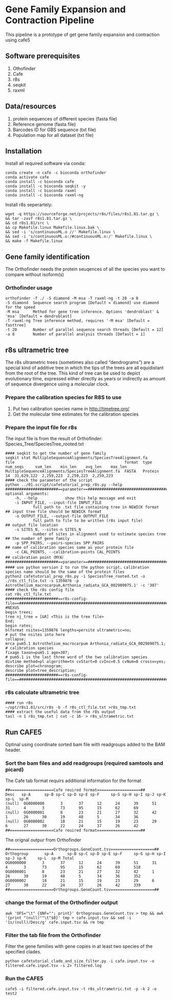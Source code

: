 # Gene Family Expansion and Contraction Pipeline

This pipeline is a prototype of get gene family expansion and contraction using cafe5

## Software prerequisites

1) Othofinder
2) Cafe
3) r8s
4) seqkit
5) raxml

## Data/resources

1) protein sequences of different species (fasta file)
2) Reference genome (fasta file)
3) Barcodes ID for GBS sequence (txt file)
4) Population map for all dataset (txt file)

## Installation

Install all required software via conda:

    conda create -n cafe -c bioconda orthofinder
	conda activate cafe
    conda install -c bioconda cafe
    conda install -c bioconda seqkit -y
	conda install -c bioconda raxml
	conda install -c bioconda raxml-ng

Install r8s seperartely:

	wget -q https://sourceforge.net/projects/r8s/files/r8s1.81.tar.gz \
	&& tar -zxvf r8s1.81.tar.gz \
	&& cd r8s1.81/src \
	&& cp Makefile.linux Makefile.linux.bak \
	&& sed -i 's/continuousML.o //' Makefile.linux \
	&& sed -i 's/continuousML.o:/#continuousML.o:/' Makefile.linux \
	&& make -f Makefile.linux

## Gene family identification

The Orthofinder needs the protein seuqences of all the species you want to compare without isoform(s)

### Orthofinder usage
   
    orthofinder -f ./ -S diamond -M msa -T raxml-ng -t 20 -a 8
	-S diamond	Sequence search program [Default = diamond] use diamond for the speed
	-M msa		Method for gene tree inference. Options 'dendroblast' & 'msa' [Default = dendroblast]
	-T raxml-ng	Tree inference method, requires '-M msa' [Default = fasttree]
	-t 20 		Number of parallel sequence search threads [Default = 12]
	-a 8		Number of parallel analysis threads [Default = 1]
	
## r8s ultrametric tree

The r8s ultrametric trees (sometimes also called “dendrograms”) are a special kind of additive tree in which the tips of the trees are all equidistant from the root of the tree. This kind of tree can be used to depict evolutionary time, expressed either directly as years or indirectly as amount of sequence divergence using a molecular clock.    

### Prepare the calibration species for R8S to use

1. Put two calibration species name in http://timetree.org/
2. Get the molecular time estimates for the calibration species

### Prepare the input file for r8s

The input file is from the result of Orthofinder: Species_Tree/SpeciesTree_rooted.txt

	#### seqkit to get the number of gene family 
	seqkit stat MultipleSequenceAlignments/SpeciesTreeAlignment.fa 
	file                                                format  type     num_seqs     sum_len    min_len    avg_len    max_len
	MultipleSequenceAlignments/SpeciesTreeAlignment.fa  FASTA   Protein        14  31,629,122  2,259,223  2,259,223  2,259,223
	#### check the parameter of the script
	python ../01.script/cafetutorial_prep_r8s.py --help
	#######################==parameter==###############################################################################
	optional arguments:
		-h, --help            show this help message and exit
		-i INPUT_FILE, --input-file INPUT_FILE
				full path to .txt file containing tree in NEWICK format			## input tree file should be NEWICK format
		-o OUTPUT_FILE, --output-file OUTPUT_FILE
				full path to file to be written (r8s input file)				## output file location
		-s SITES_N, --sites-n SITES_N
				number of sites in alignment used to estimate species tree		## the number of gene family
		-p SPP_PAIRS, --pairs-species SPP_PAIRS									## name of calibration species same as your protein file
		-c CAL_POINTS, --calibration-points CAL_POINTS							## calibration point（MYA）
	#######################==parameter==###############################################################################
	#### use python version 2 to run the python script，calibration species name should be the same of the protein files
	python2 cafetutorial_prep_r8s.py -i SpeciesTree_rooted.txt -o ./r8s_ctl_file.txt -s 1359876 -p Astrothelium_macrocarpum,Arthonia_radiata_GCA_002989075.1' -c '307'
	#### check the r8s config file
	cat r8s_ctl_file.txt
	#######################==r8s-config-file==###############################################################################
	#NEXUS
	begin trees;
	tree nj_tree = [&R] <This is the tree file>
	End;
	begin rates;
	blformat nsites=1359876 lengths=persite ultrametric=no;							# put the nsites into here
	collapse;
	mrca pum5.1 Astrothelium_macrocarpum Arthonia_radiata_GCA_002989075.1;			# calibration species
	fixage taxon=pum5.1 age=307;													# pum5.1 is the last three word of the two calibration species
	divtime method=pl algorithm=tn cvStart=0 cvInc=0.5 cvNum=8 crossv=yes;
	describe plot=chronogram;
	describe plot=tree_description;
	#######################==r8s-config-file==###############################################################################

### r8s calculate ultrametric tree

    #### run r8s
	~/opt/r8s1.81/src/r8s -b -f r8s_ctl_file.txt >r8s_tmp.txt
	#### extract the useful data from the r8s output
	tail -n 1 r8s_tmp.txt | cut -c 16- > r8s_ultrametric.txt

## Run CAFE5

Optinal using coordinate sorted bam file with readgroups added to the BAM header.

### Sort the bam files and add readgroups (required samtools and picard)

The Cafe tab format requirs additional information for the format

    ##===================Cafe reuired format===================##
	Desc   sp-A      sp-B sp-C sp-D sp-E sp-F     sp-G sp-H sp-I sp-J sp-K     sp-L  sp-M 
	(null)  OG0000000       3       37      12      24      39      51      31      4       3       73      95      15      62      69
	(null)  OG0000001       8       23      21      27      32      42      1       26      30      19      48      5       34      36
	(null)  OG0000002       18      21      15      19      23      29      6       27      30      22      24      37      26      42
	##===================Cafe reuired format===================##

The orignal outpur from Orthofinder

    ##===================Orthogroups.GeneCount.tsv===================##
	Orthogroup       sp-A      sp-B sp-C sp-D sp-E sp-F     sp-G sp-H sp-I sp-J sp-K     sp-L  sp-M Total
	OG0000000       3       37      12      24      39      51      31      4       3       73      95      15      62      69      518
	OG0000001       8       23      21      27      32      42      1       26      30      19      48      5       34      36      352
	OG0000002       18      21      15      19      23      29      6       27      30      22      24      37      26      42      339
	##===================Orthogroups.GeneCount.tsv===================##

### change the format of the Orthofinder output

    awk 'OFS="\t" {$NF=""; print}' Orthogroups.GeneCount.tsv > tmp && awk '{print "(null)""\t"$0}' tmp > cafe.input.tsv && sed -i '1s/(null)/Desc/g' cafe.input.tsv && rm tmp

### Filter the tab file from the Orthofinder

Filter the gene families with gene copies in at least two species of the specified clades.

    python cafetutorial_clade_and_size_filter.py -i cafe.input.tsv -o filtered.cafe.input.tsv -s 2> filtered.log

### Run the CAFE5

    cafe5 -i filtered.cafe.input.tsv -t r8s_ultrametric.txt -p -k 2 -o test2

